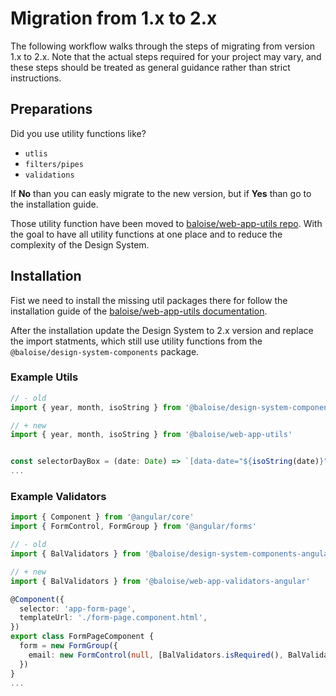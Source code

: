 # Migration from 1.x to 2.x

The following workflow walks through the steps of migrating from version 1.x to 2.x.
Note that the actual steps required for your project may vary, and these steps should be treated as general guidance rather than strict instructions.

## Preparations

Did you use utility functions like?

- `utlis`
- `filters/pipes`
- `validations`

If **No** than you can easly migrate to the new version, but if **Yes** than go to the installation guide.

Those utility function have been moved to [baloise/web-app-utils repo](https://github.com/baloise/web-app-utils). With the goal to have all utility functions at one place and to reduce the complexity of the Design System.

## Installation

Fist we need to install the missing util packages there for follow the installation guide of the [baloise/web-app-utils documentation](https://github.com/baloise/web-app-utils).

After the installation update the Design System to 2.x version and replace the import statments, which still use utility functions from the `@baloise/design-system-components` package.

### Example Utils

```typescript
// - old
import { year, month, isoString } from '@baloise/design-system-components'

// + new
import { year, month, isoString } from '@baloise/web-app-utils'


const selectorDayBox = (date: Date) => `[data-date="${isoString(date)}"]`
...
```

### Example Validators

```typescript
import { Component } from '@angular/core'
import { FormControl, FormGroup } from '@angular/forms'

// - old
import { BalValidators } from '@baloise/design-system-components-angular'

// + new
import { BalValidators } from '@baloise/web-app-validators-angular'

@Component({
  selector: 'app-form-page',
  templateUrl: './form-page.component.html',
})
export class FormPageComponent {
  form = new FormGroup({
    email: new FormControl(null, [BalValidators.isRequired(), BalValidators.isMinLength(4), BalValidators.isEmail()]),
  })
}
...
```
